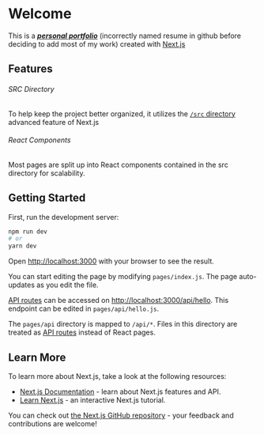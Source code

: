 # Welcome

This is a ***[personal portfolio](tannerabread.com)*** (incorrectly named resume in github before deciding to add most of my work) created with [Next.js](https://nextjs.org/ "one of the fastest tools to get started with a react project")

## Features

###### SRC Directory

To help keep the project better organized, it utilizes the [`/src` directory](https://nextjs.org/docs/advanced-features/src-directory) advanced feature of Next.js 

###### React Components

Most pages are split up into React components contained in the src directory for scalability.

## Getting Started

First, run the development server:

```bash
npm run dev
# or
yarn dev
```

Open [http://localhost:3000](http://localhost:3000) with your browser to see the result.

You can start editing the page by modifying `pages/index.js`. The page auto-updates as you edit the file.

[API routes](https://nextjs.org/docs/api-routes/introduction) can be accessed on [http://localhost:3000/api/hello](http://localhost:3000/api/hello). This endpoint can be edited in `pages/api/hello.js`.

The `pages/api` directory is mapped to `/api/*`. Files in this directory are treated as [API routes](https://nextjs.org/docs/api-routes/introduction) instead of React pages.

## Learn More

To learn more about Next.js, take a look at the following resources:

- [Next.js Documentation](https://nextjs.org/docs) - learn about Next.js features and API.
- [Learn Next.js](https://nextjs.org/learn) - an interactive Next.js tutorial.

You can check out [the Next.js GitHub repository](https://github.com/vercel/next.js/) - your feedback and contributions are welcome!
